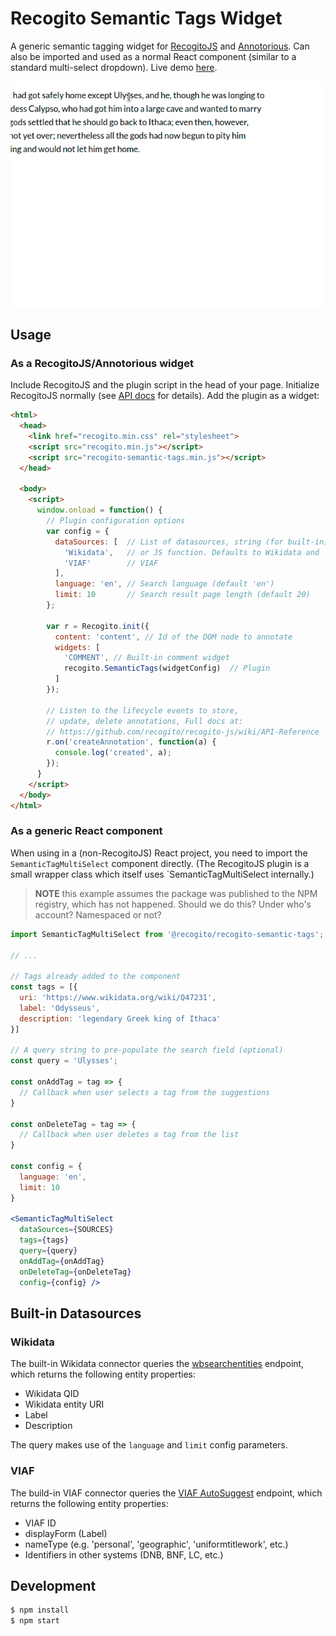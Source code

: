 # Recogito Semantic Tags Widget

A generic semantic tagging widget for [RecogitoJS](https://github.com/recogito/recogito-js) 
and [Annotorious](https://github.com/recogito/annotorious). Can also be imported and used
as a normal React component (similar to a standard multi-select dropdown). Live demo
[here](https://recogito-semantic-tags.netlify.app/).

![Example](screencast.gif)

## Usage

### As a RecogitoJS/Annotorious widget

Include RecogitoJS and the plugin script in the head of your page. Initialize RecogitoJS
normally (see [API docs](https://github.com/recogito/recogito-js/wiki/API-Reference) for
details). Add the plugin as a widget:

```html
<html>
  <head>
    <link href="recogito.min.css" rel="stylesheet">
    <script src="recogito.min.js"></script>
    <script src="recogito-semantic-tags.min.js"></script>
  </head>

  <body>
    <script>
      window.onload = function() {
        // Plugin configuration options
        var config = {
          dataSources: [  // List of datasources, string (for built-in)
            'Wikidata',   // or JS function. Defaults to Wikidata and
            'VIAF'        // VIAF
          ],
          language: 'en', // Search language (default 'en')
          limit: 10       // Search result page length (default 20)
        };

        var r = Recogito.init({
          content: 'content', // Id of the DOM node to annotate
      	  widgets: [
            'COMMENT', // Built-in comment widget
            recogito.SemanticTags(widgetConfig)  // Plugin
          ]
        });

        // Listen to the lifecycle events to store, 
        // update, delete annotations, Full docs at:
        // https://github.com/recogito/recogito-js/wiki/API-Reference
        r.on('createAnnotation', function(a) {
          console.log('created', a);
        });
      }
    </script>
  </body>
</html>
```

### As a generic React component

When using in a (non-RecogitoJS) React project, you need to import
the `SemanticTagMultiSelect` component directly. (The RecogitoJS plugin
is a small wrapper class which itself uses `SemanticTagMultiSelect 
internally.)

> __NOTE__ this example assumes the package was published to the NPM registry,
> which has not happened. Should we do this? Under who's account? Namespaced
> or not?

```jsx
import SemanticTagMultiSelect from '@recogito/recogito-semantic-tags';

// ...

// Tags already added to the component 
const tags = [{
  uri: 'https://www.wikidata.org/wiki/Q47231',
  label: 'Odysseus',
  description: 'legendary Greek king of Ithaca'
}]

// A query string to pre-populate the search field (optional)
const query = 'Ulysses';

const onAddTag = tag => {
  // Callback when user selects a tag from the suggestions
}

const onDeleteTag = tag => {
  // Callback when user deletes a tag from the list
}

const config = {
  language: 'en',
  limit: 10 
}

<SemanticTagMultiSelect 
  dataSources={SOURCES}
  tags={tags}
  query={query}
  onAddTag={onAddTag}
  onDeleteTag={onDeleteTag}
  config={config} />
```

## Built-in Datasources

### Wikidata

The built-in Wikidata connector queries the [wbsearchentities](https://www.wikidata.org/w/api.php?action=help&modules=wbsearchentities)
endpoint, which returns the following entity properties:

- Wikidata QID
- Wikidata entity URI
- Label
- Description

The query makes use of the `language` and `limit` config parameters.

### VIAF

The build-in VIAF connector queries the [VIAF AutoSuggest](https://platform.worldcat.org/api-explorer/apis/VIAF/AuthorityCluster/AutoSuggest)
endpoint, which returns the following entity properties:

- VIAF ID
- displayForm (Label)
- nameType (e.g. 'personal', 'geographic', 'uniformtitlework', etc.)
- Identifiers in other systems (DNB, BNF, LC, etc.)

## Development

```sh
$ npm install
$ npm start
```

